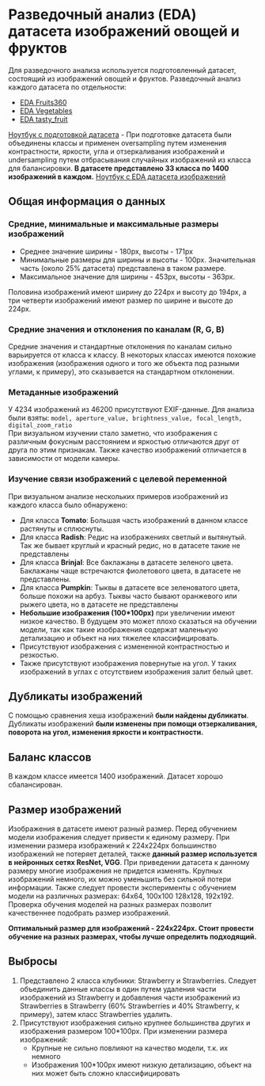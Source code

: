 # Разведочный анализ (EDA) датасета изображений овощей и фруктов
Для разведочного анализа используется подготовленный датасет, состоящий из изображений овощей и фруктов.
Разведочный анализ каждого датасета по отдельности:
- [EDA Fruits360](./EDA_Fruits360.md)
- [EDA Vegetables](./EDA_Vegetables.md)
- [EDA tasty_fruit](./EDA_tasty_fruit.md)

[Ноутбук с подготовкой датасета](Notebooks/dataset_merging.ipynb) - При подготовке датасета были объединены классы и применен oversampling путем изменения контрастности, яркости, угла и отзеркаливания изображений и undersampling путем отбрасывания случайных изображений из класса для балансировки.
**В датасете представлено 33 класса по 1400 изображений в каждом.**
[Ноутбук с EDA датасета изображений](Notebooks/EDA.ipynb)
## Общая информация о данных
### Средние, минимальные и максимальные размеры изображений
* Среднее значение ширины - 180px, высоты - 171px
* Минимальные размеры для ширины и высоты - 100px. Значительная часть (около 25% датасета) представлена в таком размере.
* Максимальное значение для ширины - 453px, высоты - 363px.

Половина изображений имеют ширину до 224px и высоту до 194px, а три четверти изображений имеют размер по ширине и высоте до 224px.
### Средние значения и отклонения по каналам (R, G, B)
Средние значения и стандартные отклонения по каналам сильно варьируется от класса к классу. В некоторых классах имеются похожие изображения (изображения одного и того же объекта под разными углами, к примеру), это сказывается на стандартном отклонении.
### Метаданные изображений
У 4234 изображений из 46200 присутствуют EXIF-данные.
Для анализа были взяты: `model, aperture_value, brightness_value, focal_length, digital_zoom_ratio`<br>
При визуальном изучении стало заметно, что изображения с различным фокусным расстоянием и яркостью отличаются друг от друга по этим признакам.
Также качество изображений отличается в зависимости от модели камеры.

### Изучение связи изображений с целевой переменной
При визуальном анализе нескольких примеров изображений из каждого класса было обнаружено:

* Для класса **Tomato**:
Большая часть изображений в данном классе растянуты и сплюснуты.
* Для класса **Radish**:
Редис на изображениях светлый и вытянутый. Так же бывает круглый и красный редис, но в датасете такие не представлены
* Для класса **Brinjal**:
Все баклажаны в датасете зеленого цвета. Баклажаны чаще встречаются фиолетового цвета, в датасете не представлены.
* Для класса **Pumpkin**:
Тыквы в датасете все зеленоватого цвета, больше похожи на арбуз. Тыквы часто бывают оранжевого или рыжего цвета, но в датасете не представлены
* **Небольшие изображения (100*100px)** при увеличении имеют низкое качество. В будущем это может плохо сказаться на обучении модели, так как такие изображения содержат маленькую детализацию и объект на них тяжелее классифицировать.
* Присутствуют изображения с измененной контрастностью и резкостью.
* Также присутствуют изображения повернутые на угол. У таких изображений в углах с отсутствием изображения залит белый цвет.
## Дубликаты изображений
С помощью сравнения хеша изображений **были найдены дубликаты**. Дубликаты изображений **были изменены  при помощи отзеркаливания, поворота на угол, изменения яркости и контрастности.**
## Баланс классов
В каждом классе имеется 1400 изображений. Датасет хорошо сбалансирован.
## Размер изображений
Изображения в датасете имеют разный размер. Перед обучением модели изображения следует привести к единому размеру.
При изменении размера изображений к 224x224px большинство изображений не потеряет деталей, также **данный размер используется в нейронных сетях ResNet, VGG**.
При приведении датасета к данному размеру многие изображения не придется изменять. Крупных изображений немного, их можно уменьшить без сильной потери информации.
Также следует провести эксперименты с обучением модели на различных размерах: 64x64, 100x100 128x128, 192x192. Проверка обучения моделей на разных размерах позволит качественнее подобрать размер изображений.

**Оптимальный размер для изображений - 224x224px. Стоит провести обучение на разных размерах, чтобы лучше определить подходящий.**
## Выбросы
1. Представлено 2 класса клубники: Strawberry и Strawberries. Следует объединить данные классы в один путем удаления части изображений из Strawberry и добавления части изображений из Strawberries в Strawberry (60% Strawberries и 40% Strawberry, к примеру), затем класс Strawberries удалить.
2. Присутствуют изображения сильно крупнее большинства других и изображения размером 100*100px.
   При изменении размера изображений:
   - Крупные не сильно повлияют на качество модели, т.к. их немного
   - Изображения 100*100px имеют низкую детализацию, объект на них может быть сложно классифицировать
